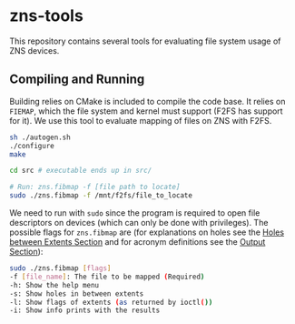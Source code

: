 # zns-tools

This repository contains several tools for evaluating file system usage of ZNS devices. 

## Compiling and Running

Building relies on CMake is included to compile the code base. It relies on `FIEMAP`, which the file system and kernel must support (F2FS has support for it). We use this tool to evaluate mapping of files on ZNS with F2FS.

```bash
sh ./autogen.sh
./configure
make

cd src # executable ends up in src/

# Run: zns.fibmap -f [file path to locate]
sudo ./zns.fibmap -f /mnt/f2fs/file_to_locate
```

We need to run with `sudo` since the program is required to open file descriptors on devices (which can only be done with privileges). The possible flags for `zns.fibmap` are (for explanations on holes see the [Holes between Extents Section](https://github.com/nicktehrany/f2fs-bench/tree/master/file-map#holes-between-extents) and for acronym definitions see the [Output Section](https://github.com/nicktehrany/f2fs-bench/tree/master/file-map#output)):

```bash
sudo ./zns.fibmap [flags]
-f [file_name]: The file to be mapped (Required)
-h: Show the help menu
-s: Show holes in between extents
-l: Show flags of extents (as returned by ioctl())
-i: Show info prints with the results
```

